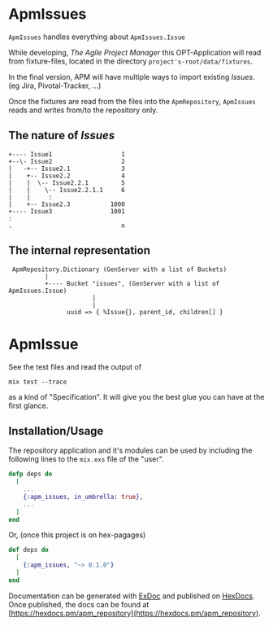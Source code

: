 # ApmIssues

`ApmIssues` handles everything about `ApmIssues.Issue`

While developing, _The Agile Project Manager_ this OPT-Application
will read from fixture-files, located in the directory `project's-root/data/fixtures`.

In the final version, APM will have multiple ways to import existing
_Issues_. (eg Jira, Pivotal-Tracker, ...)

Once the fixtures are read from the files into the `ApmRepository`, `ApmIssues`
reads and writes from/to the repository only.


## The nature of _Issues_

    +---- Issue1                   1
    +--\- Issue2                   2
    |   -+-- Issue2.1              3
    |    +-- Issue2.2              4
    |    |  \-- Issue2.2.1         5
    |    |    \-- Issue2.2.1.1     6
    |    |     :
    |    +-- Issue2.3           1000
    +---- Issue3                1001
    :
    .                              n


## The internal representation

     ApmRepository.Dictionary (GenServer with a list of Buckets)
              |
              +---- Bucket "issues", (GenServer with a list of ApmIssues.Issue)
                           |
                           |
                    uuid => { %Issue{}, parent_id, children[] }


# ApmIssue

See the test files and read the output of

    mix test --trace

as a kind of "Specification". It will give you the best glue you can
have at the first glance.

## Installation/Usage

The repository application and it's modules can be used by
including the following lines to the `mix.exs` file of the "user".


```elixir
defp deps do
  [
    ...
    {:apm_issues, in_umbrella: true},
    ...
  ]
end
```
    

Or, (once this project is on hex-pagages)

```elixir
def deps do
  [
    {:apm_issues, "~> 0.1.0"}
  ]
end
```

Documentation can be generated with [ExDoc](https://github.com/elixir-lang/ex_doc)
and published on [HexDocs](https://hexdocs.pm). Once published, the docs can
be found at [https://hexdocs.pm/apm_repository](https://hexdocs.pm/apm_repository).

